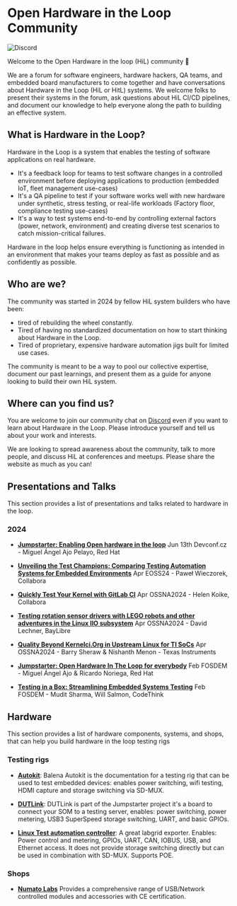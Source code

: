 # Open Hardware in the Loop Community

![Discord](https://img.shields.io/discord/1232626958932643841?style=plastic&logo=discord&label=Join%20our%20Discord)


Welcome to the Open Hardware in the loop (HiL) community 👋

We are a forum for software engineers, hardware hackers, QA teams, and embedded board manufacturers to come together and have conversations about Hardware in the Loop (HiL or HitL) systems. We welcome folks to present their systems in the forum, ask questions about HiL CI/CD pipelines, and document our knowledge to help everyone along the path to building an effective system.

## What is Hardware in the Loop?

Hardware in the Loop is a system that enables the testing of software applications on real hardware. 

- It's a feedback loop for teams to test software changes in a controlled environment before deploying applications to production (embedded IoT, fleet management use-cases)
- It's a QA pipeline to test if your software works well with new hardware under synthetic, stress testing, or real-life workloads (Factory floor, compliance testing use-cases)
- It's a way to test systems end-to-end by controlling external factors (power, network, environment) and creating diverse test scenarios to catch mission-critical failures. 

Hardware in the loop helps ensure everything is functioning as intended in an environment that makes your teams deploy as fast as possible and as confidently as possible. 

## Who are we?

The community was started in 2024 by fellow HiL system builders who have been: 

- tired of rebuilding the wheel constantly.
- Tired of having no standardized documentation on how to start thinking about Hardware in the Loop. 
- Tired of proprietary, expensive hardware automation jigs built for limited use cases. 

The community is meant to be a way to pool our collective expertise, document our past learnings, and present them as a guide for anyone looking to build their own HiL system.

## Where can you find us?

You are welcome to join our community chat on [Discord](https://discord.gg/vt6GYwesb3) even if you want to learn about Hardware in the Loop. Please introduce yourself and tell us about your work and interests.

We are looking to spread awareness about the community, talk to more people, and discuss HiL at conferences and meetups. Please share the website as much as you can!

## Presentations and Talks

This section provides a list of presentations and talks related to hardware in the loop.

### 2024

* **[Jumpstarter: Enabling Open hardware in the loop](https://pretalx.com/devconf-cz-2024/talk/7W9CSQ/)** Jun 13th Devconf.cz - Miguel Ángel Ajo Pelayo, Red Hat

* **[Unveiling the Test Champions: Comparing Testing Automation Systems for Embedded Environments](https://www.youtube.com/watch?v=IVgzn5wVgL0)** Apr EOSS24 - Paweł Wieczorek, Collabora

* **[Quickly Test Your Kernel with GitLab CI](https://www.youtube.com/watch?v=AUHUONWYTPw)** Apr OSSNA2024 - Helen Koike, Collabora

* **[Testing rotation sensor drivers with LEGO robots and other adventures in the Linux IIO subsystem](https://www.youtube.com/watch?v=5gja2Fd6iy4)** Apr OSSNA2024 - David Lechner, BayLibre

* **[Quality Beyond Kernelci.Org in Upstream Linux for TI SoCs](https://www.youtube.com/watch?v=XqXW-rZHdA0)** Apr OSSNA2024 - Barry Sheraw & Nishanth Menon - Texas Instruments


* **[Jumpstarter: Open Hardware In The Loop for everybody](https://fosdem.org/2024/schedule/event/fosdem-2024-3070-jumpstarter-open-hardware-in-the-loop-for-everybody/)** Feb FOSDEM - Miguel Ángel Ajo & Ricardo Noriega,  Red Hat

* **[Testing in a Box: Streamlining Embedded Systems Testing](https://fosdem.org/2024/schedule/event/fosdem-2024-3196-testing-in-a-box-streamlining-embedded-systems-testing/)** Feb FOSDEM -  Mudit Sharma, Will Salmon, CodeThink

## Hardware

This section provides a list of hardware components, systems, and shops, that can help
you build hardware in the loop testing rigs

### Testing rigs
* **[Autokit](https://github.com/balena-io-hardware/autokit-info-doc)**: Balena Autokit is the
    documentation for a testing rig that can be used to test embedded devices: enables power
    switching, wifi testing, HDMI capture and storage switching via SD-MUX.

* **[DUTLink](https://github.com/jumpstarter-dev/dutlink-board)**: DUTLink is part of the
    Jumpstarter project it's a board to connect your SOM to a testing server, enables:
    power switching, power metering, USB3 SuperSpeed storage switching, UART, and basic
    GPIOs.

* **[Linux Test automation controller](https://www.linux-automation.com/en/products/lxa-tac.html)**:
    A great labgrid exporter. Enables: Power control and metering, GPIOs, UART, CAN,
    IOBUS, USB, and Ethernet access. It does not provide storage switching directly
    but can be used in combination with SD-MUX. Supports POE.

### Shops
* **[Numato Labs](https://numato.com/shop/)** Provides a comprehensive range of USB/Network
    controlled modules and accessories with CE certification.

